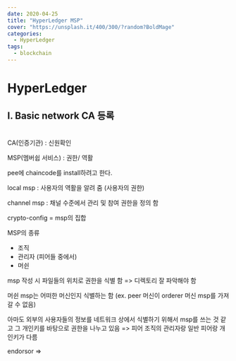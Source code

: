 ```yaml
---
date: 2020-04-25
title: "HyperLedger MSP"
cover: "https://unsplash.it/400/300/?random?BoldMage"
categories:
  - HyperLedger
tags:
  - blockchain
---
```


# HyperLedger

## I. Basic network CA 등록

###

```

```

CA(인증기관) : 신원확인

MSP(멤버쉽 서비스) : 권한/ 역활

pee에 chaincode를 install하려고 한다.

local msp : 사용자의 역활을 알려 줌 (사용자의 권한)

channel msp : 채널 수준에서 관리 및 참여 권한을 정의 함

crypto-config = msp의 집합

MSP의 종류

- 조직
- 관리자 (피어들 중에서)
- 머쉰

msp 작성 시 파일들의 위치로 권한을 식별 함 => 디렉토리 잘 파악해야 함

머쉰 msp는 어떠한 머신인지 식별하는 함 (ex. peer 머신이 orderer 머신 msp를 가져 갈 수 없음)

아마도 외부의 사용자들의 정보를 네트워크 상에서 식별하기 위해서 msp를 쓰는 것 같고 그 개인키를 바탕으로 권한을 나누고 있음 => 피어 조직의 관리자랑 일반 피어랑 개인키가 다름

endorsor =>
